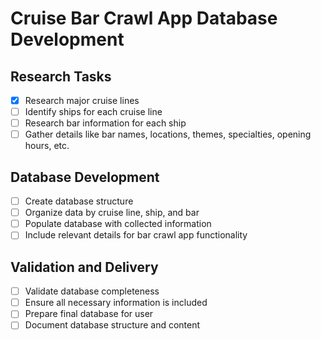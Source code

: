 # Cruise Bar Crawl App Database Development

## Research Tasks
- [x] Research major cruise lines
- [ ] Identify ships for each cruise line
- [ ] Research bar information for each ship
- [ ] Gather details like bar names, locations, themes, specialties, opening hours, etc.

## Database Development
- [ ] Create database structure
- [ ] Organize data by cruise line, ship, and bar
- [ ] Populate database with collected information
- [ ] Include relevant details for bar crawl app functionality

## Validation and Delivery
- [ ] Validate database completeness
- [ ] Ensure all necessary information is included
- [ ] Prepare final database for user
- [ ] Document database structure and content
